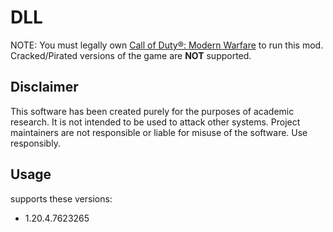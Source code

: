 # DLL

NOTE: You must legally own [Call of Duty®: Modern Warfare](https://store.steampowered.com/app/2000950/) to run this mod. Cracked/Pirated versions of the game are **NOT** supported.

## Disclaimer

This software has been created purely for the purposes of
academic research. It is not intended to be used to attack
other systems. Project maintainers are not responsible or
liable for misuse of the software. Use responsibly.

## Usage

supports these versions:  
- 1.20.4.7623265
